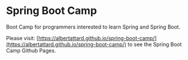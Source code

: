 # Spring Boot Camp

Boot Camp for programmers interested to learn Spring and Spring Boot.

Please visit: [https://albertattard.github.io/spring-boot-camp/](https://albertattard.github.io/spring-boot-camp/) to see the Spring Boot Camp Github Pages.
